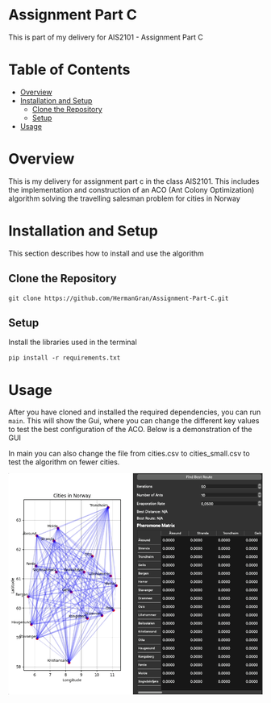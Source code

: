 # Assignment Part C
This is part of my delivery for AIS2101 - Assignment Part C

# Table of Contents
- [Overview](#overview)
- [Installation and Setup](#installation-and-setup)
  - [Clone the Repository](#clone-the-repository)
  - [Setup](#setup)
- [Usage](#usage)

# Overview
This is my delivery for assignment part c in the class AIS2101. 
This includes the implementation and construction of an ACO (Ant Colony Optimization) algorithm solving
the travelling salesman problem for cities in Norway

# Installation and Setup
This section describes how to install and use the algorithm
## Clone the Repository
````
git clone https://github.com/HermanGran/Assignment-Part-C.git
````

## Setup
Install the libraries used in the terminal
````shell
pip install -r requirements.txt
````

# Usage
After you have cloned and installed the required dependencies, you can run ```main```. 
This will show the Gui, where you can change the different key values to test the best configuration of the ACO.
Below is a demonstration of the GUI

In main you can also change the file from cities.csv to cities_small.csv to test the algorithm on fewer cities.

<p align="center">
  <img src="Data/Demo.gif" />
</p>